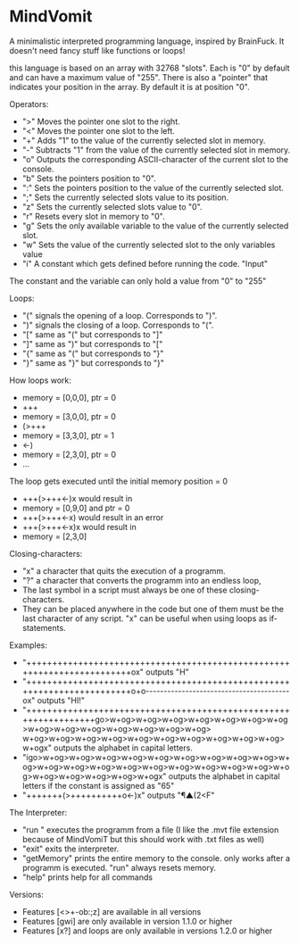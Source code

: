 # MindVomit
A minimalistic interpreted programming language, inspired by BrainFuck. It doesn't need fancy stuff like functions or loops!

this language is based on an array with 32768 "slots". Each is "0" by default and can have a maximum value of "255". There is also a "pointer" that indicates your position in the array. By default it is at position "0".

Operators:
  - ">" Moves the pointer one slot to the right.
  - "<" Moves the pointer one slot to the left.
  - "+" Adds "1" to the value of the currently selected slot in memory.
  - "-" Subtracts "1" from the value of the currently selected slot in memory.
  - "o" Outputs the corresponding ASCII-character of the current slot to the console.
  - "b" Sets the pointers position to "0".
  - ":" Sets the pointers position to the value of the currently selected slot.
  - ";" Sets the currently selected slots value to its position.
  - "z" Sets the currently selected slots value to "0".
  - "r" Resets every slot in memory to "0".
  - "g" Sets the only available variable to the value of the currently selected slot.
  - "w" Sets the value of the currently selected slot to the only variables value
  - "i" A constant which gets defined before running the code. "Input"
  
  The constant and the variable can only hold a value from "0" to "255"
  
 Loops:
  - "(" signals the opening of a loop. Corresponds to ")".
  - ")" signals the closing of a loop. Corresponds to "(".
  - "[" same as "(" but corresponds to "]"
  - "]" same as ")" but corresponds to "["
  - "{" same as "(" but corresponds to "}"
  - "}" same as "}" but corresponds to "}"
  
  How loops work:
  - memory = [0,0,0], ptr = 0
  - +++
  - memory = [3,0,0], ptr = 0
  - (>+++
  - memory = [3,3,0], ptr = 1
  - <-)
  - memory = [2,3,0], ptr = 0
  - ...
  
  The loop gets executed until the initial memory position = 0
  - +++(>+++<-)x would result in 
  - memory = [0,9,0] and ptr = 0
  - +++(>+++<-x) would result in an error
  - +++(>+++<-x)x would result in
  - memory = [2,3,0]
  
  
  
Closing-characters:
  - "x" a character that quits the execution of a programm.
  - "?" a character that converts the programm into an endless loop,
  - The last symbol in a script must always be one of these closing-characters.
  - They can be placed anywhere in the code but one of them must be the last character of any script. "x" can be useful when using loops as if-statements.



Examples:
  - "++++++++++++++++++++++++++++++++++++++++++++++++++++++++++++++++++++++++ox" outputs "H"
  - "++++++++++++++++++++++++++++++++++++++++++++++++++++++++++++++++++++++++o+o----------------------------------------ox" outputs "HI!"
  - "+++++++++++++++++++++++++++++++++++++++++++++++++++++++++++++++++go>w+og>w+og>w+og>w+og>w+og>w+og>w+og>w+og>w+og>w+og>w+og>w+og>w+og>w+og>
w+og>w+og>w+og>w+og>w+og>w+og>w+og>w+og>w+og>w+og>w+ogx" outputs the alphabet in capital letters.
  - "igo>w+og>w+og>w+og>w+og>w+og>w+og>w+og>w+og>w+og>w+og>w+og>w+og>w+og>w+og>w+og>w+og>w+og>w+og>w+og>w+og>w+og>w+og>w+og>w+og>w+ogx" outputs the alphabet in capital letters if the constant is assigned as "65"
  - "+++++++(>++++++++++o<-)x" outputs "¶▲(2<F"


The Interpreter:
  - "run <filename>" executes the programm from a file (I like the .mvt file extension because of MindVomiT but this should work with .txt files as well)
  - "exit" exits the interpreter.
  - "getMemory" prints the entire memory to the console. only works after a programm is executed. "run" always resets memory.
  - "help" prints help for all commands
  
Versions:
  - Features [<>+-ob:;z] are available in all versions
  - Features [gwi] are only available in version 1.1.0 or higher
  - Features [x?] and loops are only available in versions 1.2.0 or higher
